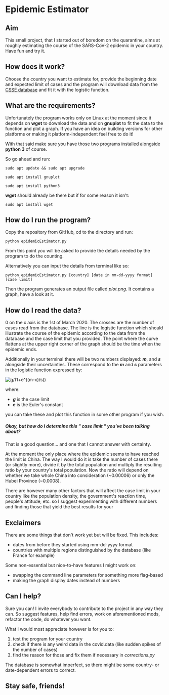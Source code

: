 # Epidemic Estimator

## Aim
This small project, that I started out of boredom on the quarantine, aims at roughly estimating the course
of the SARS-CoV-2 epidemic in your country. Have fun and try it.

## How does it work?
Choose the country you want to estimate for, provide the beginning date and expected limit of cases
and the program will download data from the [CSSE database](https://github.com/CSSEGISandData/COVID-19)
and fit it with the logistic function.

## What are the requirements?
Unfortunately the program works only on Linux at the moment since it depends on **wget** to download
the data and on **gnuplot** to fit the data to the function and plot a graph. If you have an idea on
building versions for other platforms or making it platform-independent feel free to do it!

With that said make sure you have those two programs installed alongside **python 3** of course.

So go ahead and run:

`sudo apt update && sudo apt upgrade`

`sudo apt install gnuplot`

`sudo apt install python3`

**wget** should already be there but if for some reason it isn't:

`sudo apt install wget`

## How do I run the program?

Copy the repository from GitHub, cd to the directory and run:

`python epidemicEstimator.py`

From this point you will be asked to provide the details needed by the program to do the counting.

Alternatively you can input the details from terminal like so:

`python epidemicEstimator.py [country] [date in mm-dd-yyyy format] [case limit]`

Then the program generates an output file called *plot.png*. It contains a graph, have a look at it.

## How do I read the data?

0 on the x axis is the 1st of March 2020. The crosses are the number of cases read from the database.
The line is the logistic function which should illustrate the course of the epidemic according to the
data from the database and the case limit that you provided. The point where the curve flattens at the
upper right corner of the graph should be the time when the epidemic ends.

Additionally in your terminal there will be two numbers displayed: __*m*__, and __*s*__ alongside their
uncertainties. These correspond to the __*m*__ and __*s*__ parameters in the logistic function expressed by:

![g/(1+e^((m-x)/s))](https://latex.codecogs.com/gif.latex?\frac{g}{1&plus;e^{\frac{m-x}{s}}})


where:
* __*g*__ is the case limit
* __*e*__ is the Euler's constant

you can take these and plot this function in some other program if you wish.

##### Okay, but how do I determine this _" case limit "_ you've been talking about?

That is a good question... and one that I cannot answer with certainty.

At the  moment the only place where the epidemic seems to have reached the limit is China. The way I would do it
is take the number of cases there (or slightly more), divide it by the total population and multiply the resulting
ratio by your country's total population. Now the ratio will depend on whether we take whole China into consideration
(~0.00006) or only the Hubei Province (~0.0008).

There are however many other factors that will affect the case limit in your country like the population density,
the government's reaction time, people's attitude, etc. so I suggest experimenting with different numbers and finding
those that yield the best results for your 

## Exclaimers

There are some things that don't work yet but will be fixed. This includes:

* dates from before they started using mm-dd-yyyy format
* countries with multiple regions distinguished by the database (like France for example)

Some non-essential but nice-to-have features I might work on:

* swapping the command line parameters for something more flag-based
* making the graph display dates instead of numbers

## Can I help?

Sure you can! I invite everybody to contribute to the project in any way they can. So suggest features, help find errors,
work on aforementioned mods, refactor the code, do whatever you want.

What I would most appreciate however is for you to:

1. test the program for your country
1. check if there is any weird data in the covid.data (like sudden spikes of the number of cases)
1. find the reason for those and fix them if necessary in *corrections.py*

The database is somewhat imperfect, so there might be some country- or date-dependent errors to correct.

## Stay safe, friends!

